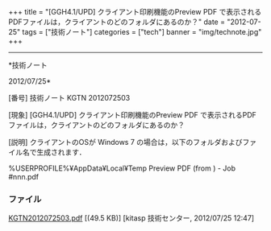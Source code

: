 ﻿+++
title = "[GGH4.1/UPD] クライアント印刷機能のPreview PDF で表示されるPDFファイルは，クライアントのどのフォルダにあるのか？"
date = "2012-07-25"
tags = ["技術ノート"]
categories = ["tech"]
banner = "img/technote.jpg"
+++

-----------------------------------------------------------------------------------------------------------------------------

*技術ノート

2012/07/25*


[番号]
技術ノート KGTN 2012072503

[現象]
[GGH4.1/UPD] クライアント印刷機能のPreview PDF
で表示されるPDFファイルは，クライアントのどのフォルダにあるのか？

[説明]
クライアントのOSが Windows 7
の場合は，以下のフォルダおよびファイル名で生成されます．

%USERPROFILE%¥AppData¥Local¥Temp
Preview PDF (from ) - Job #nnn.pdf


### ファイル

 
 


[KGTN2012072503.pdf](http://techreport.kitasp.net/attachments/download/962/KGTN2012072503.pdf)
 [(49.5 KB)] [kitasp 技術センター, 2012/07/25
12:47]


 


 

